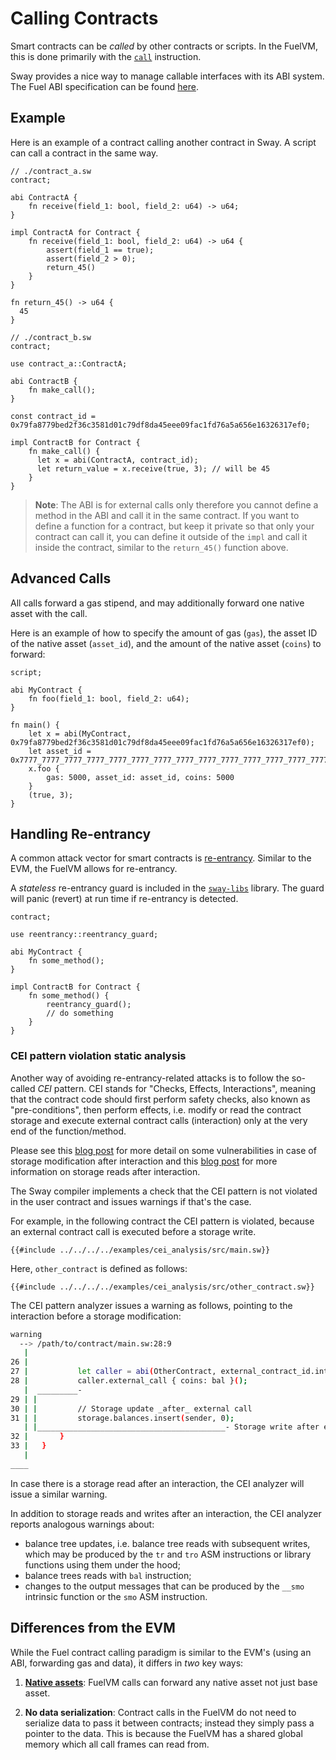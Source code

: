# Calling Contracts

Smart contracts can be _called_ by other contracts or scripts. In the FuelVM, this is done primarily with the [`call`](https://fuellabs.github.io/fuel-specs/master/vm/instruction_set#call-call-contract) instruction.

Sway provides a nice way to manage callable interfaces with its ABI system. The Fuel ABI specification can be found [here](https://fuellabs.github.io/fuel-specs/master/protocol/abi).

## Example

Here is an example of a contract calling another contract in Sway. A script can call a contract in the same way.

```sway
// ./contract_a.sw
contract;

abi ContractA {
    fn receive(field_1: bool, field_2: u64) -> u64;
}

impl ContractA for Contract {
    fn receive(field_1: bool, field_2: u64) -> u64 {
        assert(field_1 == true);
        assert(field_2 > 0);
        return_45()
    }
}

fn return_45() -> u64 {
  45
}
```

```sway
// ./contract_b.sw
contract;

use contract_a::ContractA;

abi ContractB {
    fn make_call();
}

const contract_id = 0x79fa8779bed2f36c3581d01c79df8da45eee09fac1fd76a5a656e16326317ef0;

impl ContractB for Contract {
    fn make_call() {
      let x = abi(ContractA, contract_id);
      let return_value = x.receive(true, 3); // will be 45
    }
}
```

> **Note**: The ABI is for external calls only therefore you cannot define a method in the ABI and call it in the same contract. If you want to define a function for a contract, but keep it private so that only your contract can call it, you can define it outside of the `impl` and call it inside the contract, similar to the `return_45()` function above.

## Advanced Calls

All calls forward a gas stipend, and may additionally forward one native asset with the call.

Here is an example of how to specify the amount of gas (`gas`), the asset ID of the native asset (`asset_id`), and the amount of the native asset (`coins`) to forward:

```sway
script;

abi MyContract {
    fn foo(field_1: bool, field_2: u64);
}

fn main() {
    let x = abi(MyContract, 0x79fa8779bed2f36c3581d01c79df8da45eee09fac1fd76a5a656e16326317ef0);
    let asset_id = 0x7777_7777_7777_7777_7777_7777_7777_7777_7777_7777_7777_7777_7777_7777_7777_7777;
    x.foo {
        gas: 5000, asset_id: asset_id, coins: 5000
    }
    (true, 3);
}
```

## Handling Re-entrancy

A common attack vector for smart contracts is [re-entrancy](https://docs.soliditylang.org/en/v0.8.4/security-considerations.html#re-entrancy). Similar to the EVM, the FuelVM allows for re-entrancy.

A _stateless_ re-entrancy guard is included in the [`sway-libs`](https://github.com/FuelLabs/sway-libs) library. The guard will panic (revert) at run time if re-entrancy is detected.

```sway
contract;

use reentrancy::reentrancy_guard;

abi MyContract {
    fn some_method();
}

impl ContractB for Contract {
    fn some_method() {
        reentrancy_guard();
        // do something
    }
}
```

### CEI pattern violation static analysis

Another way of avoiding re-entrancy-related attacks is to follow the so-called
_CEI_ pattern. CEI stands for "Checks, Effects, Interactions", meaning that the
contract code should first perform safety checks, also known as
"pre-conditions", then perform effects, i.e. modify or read the contract storage
and execute external contract calls (interaction) only at the very end of the
function/method.

Please see this [blog post](https://fravoll.github.io/solidity-patterns/checks_effects_interactions.html)
for more detail on some vulnerabilities in case of storage modification after
interaction and this [blog post](https://chainsecurity.com/curve-lp-oracle-manipulation-post-mortem) for
more information on storage reads after interaction.

The Sway compiler implements a check that the CEI pattern is not violated in the
user contract and issues warnings if that's the case.

For example, in the following contract the CEI pattern is violated, because an
external contract call is executed before a storage write.

```sway
{{#include ../../../../examples/cei_analysis/src/main.sw}}
```

Here, `other_contract` is defined as follows:

```sway
{{#include ../../../../examples/cei_analysis/src/other_contract.sw}}
```

The CEI pattern analyzer issues a warning as follows, pointing to the
interaction before a storage modification:

```sh
warning
  --> /path/to/contract/main.sw:28:9
   |
26 |
27 |           let caller = abi(OtherContract, external_contract_id.into());
28 |           caller.external_call { coins: bal }();
   |  _________-
29 | |
30 | |         // Storage update _after_ external call
31 | |         storage.balances.insert(sender, 0);
   | |__________________________________________- Storage write after external contract interaction in function or method "withdraw". Consider making all storage writes before calling another contract
32 |       }
33 |   }
   |
____
```

In case there is a storage read after an interaction, the CEI analyzer will issue a similar warning.

In addition to storage reads and writes after an interaction, the CEI analyzer reports analogous warnings about:

- balance tree updates, i.e. balance tree reads with subsequent writes, which may be produced by the `tr` and `tro` ASM instructions or library functions using them under the hood;
- balance trees reads with `bal` instruction;
- changes to the output messages that can be produced by the `__smo` intrinsic function or the `smo` ASM instruction.

## Differences from the EVM

While the Fuel contract calling paradigm is similar to the EVM's (using an ABI, forwarding gas and data), it differs in _two_ key ways:

1. [**Native assets**](./native_assets.md): FuelVM calls can forward any native asset not just base asset.

2. **No data serialization**: Contract calls in the FuelVM do not need to serialize data to pass it between contracts; instead they simply pass a pointer to the data. This is because the FuelVM has a shared global memory which all call frames can read from.
